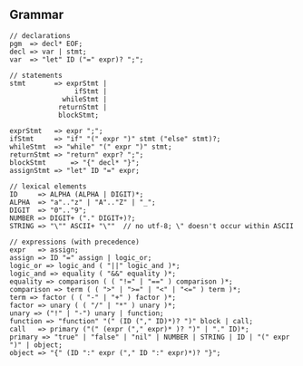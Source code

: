 ## Grammar ##
    // declarations
    pgm  => decl* EOF;
    decl => var | stmt;
    var  => "let" ID ("=" expr)? ";";

    // statements
    stmt       => exprStmt | 
                    ifStmt | 
                 whileStmt | 
                returnStmt | 
                blockStmt;
                
    exprStmt   => expr ";";
    ifStmt     => "if" "(" expr ")" stmt ("else" stmt)?;
    whileStmt  => "while" "(" expr ")" stmt;
    returnStmt => "return" expr? ";";
    blockStmt      => "{" decl* "}";
    assignStmt => "let" ID "=" expr;

    // lexical elements
    ID     => ALPHA (ALPHA | DIGIT)*;
    ALPHA  => "a".."z" | "A".."Z" | "_";
    DIGIT  => "0".."9";
    NUMBER => DIGIT+ ("." DIGIT+)?;
    STRING => "\"" ASCII+ "\""  // no utf-8; \" doesn't occur within ASCII

    // expressions (with precedence)
    expr   => assign;
    assign => ID "=" assign | logic_or;   
    logic_or => logic_and ( "||" logic_and )*;
    logic_and => equality ( "&&" equality )*;
    equality => comparison ( ( "!=" | "==" ) comparison )*;
    comparison => term ( ( ">" | ">=" | "<" | "<=" ) term )*;
    term => factor ( ( "-" | "+" ) factor )*;
    factor => unary ( ( "/" | "*" ) unary )*;
    unary => ("!" | "-") unary | function;
    function => "function" "(" (ID ("," ID)*)? ")" block | call;
    call   => primary ("(" (expr ("," expr)* )? ")" | "." ID)*;
    primary => "true" | "false" | "nil" | NUMBER | STRING | ID | "(" expr ")" | object;
    object => "{" (ID ":" expr ("," ID ":" expr)*)? "}";